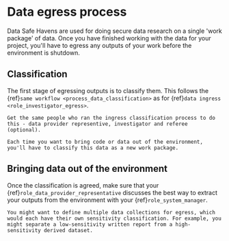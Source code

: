 # Data egress process

Data Safe Havens are used for doing secure data research on a single 'work package' of data.
Once you have finished working with the data for your project, you'll have to egress any outputs of your work before the environment is shutdown.

## Classification

The first stage of egressing outputs is to classify them.
This follows the {ref}`same workflow <process_data_classification>` as for {ref}`data ingress <role_investigator_egress>`.

```{hint}
Get the same people who ran the ingress classification process to do this - data provider representive, investigator and referee (optional).
```

```{note}
Each time you want to bring code or data out of the environment, you'll have to classify this data as a new work package.
```

## Bringing data out of the environment

Once the classification is agreed, make sure that your {ref}`role_data_provider_representative` discusses the best way to extract your outputs from the environment with your {ref}`role_system_manager`.

```{note}
You might want to define multiple data collections for egress, which would each have their own sensitivity classification. For example, you might separate a low-sensitivity written report from a high-sensitivity derived dataset.
```
